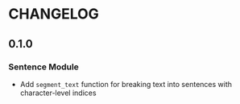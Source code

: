 # CHANGELOG

## 0.1.0

### Sentence Module

- Add `segment_text` function for breaking text into sentences with character-level indices
